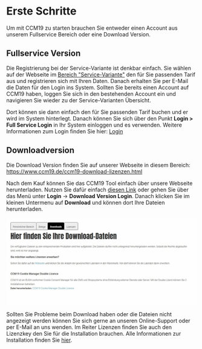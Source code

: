 # Erste Schritte

Um mit CCM19 zu starten brauchen Sie entweder einen Account aus unserem Fullservice Bereich oder eine Download Version.

## Fullservice Version

Die Registrierung bei der Service-Variante ist denkbar einfach. Sie wählen auf der Webseite im [Bereich "Service-Variante"](https://www.ccm19.de/ccm19-service-tarife.html) den für Sie passenden Tarif aus und registrieren sich mit Ihren Daten. Danach erhalten Sie per E-Mail die Daten für den Login ins System. Sollten Sie bereits einen Account auf CCM19 haben, loggen Sie sich in den bestehenden Account ein und navigieren Sie wieder zu der Service-Varianten Übersicht.

Dort können sie dann einfach den für Sie passenden Tarif buchen und er wird im System hinterlegt. Danach können Sie sich über den Punkt **Login > Full Service Login** in Ihr System einloggen und es verwenden. Weitere Informationen zum Login finden Sie hier: [Login](login-und-passwoerter.md)

## Downloadversion

Die Download Version finden Sie auf unserer Webseite in diesem Bereich: https://www.ccm19.de/ccm19-download-lizenzen.html

Nach dem Kauf können Sie das CCM19 Tool einfach über unsere Webseite herunterladen. Nutzen Sie dafür einfach [diesen Link](https://www.ccm19.de/account.php?menuid=248&account_extuser=3) oder gehen Sie über das Menü unter **Login** -> **Download Version Login**. Danach klicken Sie im kleinen Untermenu auf **Download** und können dort Ihre Dateien herunterladen.

![screenshot-2020.09.30-11_13_10-Account _ Download Version Login](../assets/screenshot-2020.09.30-11_13_10-Account%20_%20Download%20Version%20Login.jpg)

Sollten Sie Probleme beim Download haben oder die Dateien nicht angezeigt werden können Sie sich gerne an unseren Online-Support oder per E-Mail an uns wenden. Im Reiter Lizenzen finden Sie auch den Lizenzkey den Sie für die Installation brauchen. Alle Informationen zur Installation finden Sie [hier](https://www.docs.ccm19.de/erste_schritte/installation/).